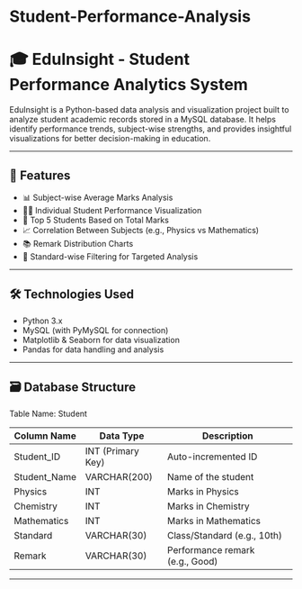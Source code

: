 # Student-Performance-Analysis

# 🎓 EduInsight - Student Performance Analytics System

EduInsight is a Python-based data analysis and visualization project built to analyze student academic records stored in a MySQL database. It helps identify performance trends, subject-wise strengths, and provides insightful visualizations for better decision-making in education.

---

## 📌 Features

- 📊 Subject-wise Average Marks Analysis
- 🧑‍🎓 Individual Student Performance Visualization
- 🏅 Top 5 Students Based on Total Marks
- 📈 Correlation Between Subjects (e.g., Physics vs Mathematics)
- 📚 Remark Distribution Charts
- 🎯 Standard-wise Filtering for Targeted Analysis

---

## 🛠 Technologies Used

- Python 3.x
- MySQL (with PyMySQL for connection)
- Matplotlib & Seaborn for data visualization
- Pandas for data handling and analysis

---

## 🗃 Database Structure

Table Name: Student

| Column Name    | Data Type         | Description                      |
|----------------|-------------------|----------------------------------|
| Student_ID     | INT (Primary Key) | Auto-incremented ID              |
| Student_Name   | VARCHAR(200)      | Name of the student              |
| Physics        | INT               | Marks in Physics                 |
| Chemistry      | INT               | Marks in Chemistry               |
| Mathematics    | INT               | Marks in Mathematics             |
| Standard       | VARCHAR(30)       | Class/Standard (e.g., 10th)      |
| Remark         | VARCHAR(30)       | Performance remark (e.g., Good)  |

---

